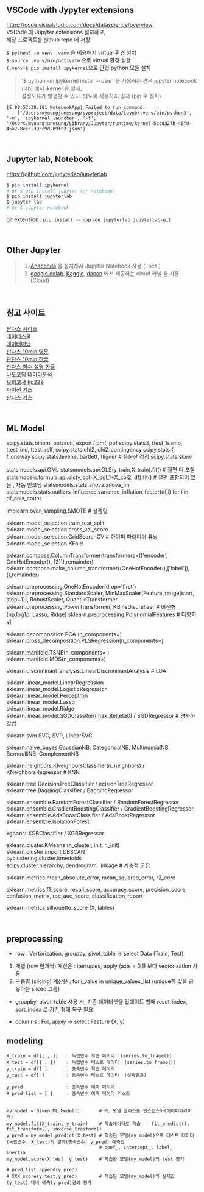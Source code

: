 ## VSCode with Jypyter extensions
https://code.visualstudio.com/docs/datascience/overview  
VSCode 에 Jupyter extensions 설치하고,  
해당 프로젝트를 github repo 에 저장  

```$ python3 -m venv .venv``` 을 이용해서 virtual 환경 설치   
```$ source .venv/bin/activate``` 으로 virtual 환경 실행   
```(.venv)$ pip install ipykernel```으로 관련 python 모듈 설치  

> '$ python -m ipykernel install --user' 을 사용하는 경우 jupyter notebook (lab) 에서 ikernel 을.할때,  
설정오류가 발생할 수 있다. 되도록 사용하지 말자 (pip 로 설치)

```
[E 08:57:38.101 NotebookApp] Failed to run command:
    ['/Users/myoungjunesung/pyproject/data/ipynb/.venv/bin/python3', '-m', 'ipykernel_launcher', '-f', '/Users/myoungjunesung/Library/Jupyter/runtime/kernel-5cc8a27b-46fd-45a7-8eee-395c9d2b9f92.json']
```
</br>

## Jupyter lab, Notebook
https://github.com/jupyterlab/jupyterlab
```bash
$ pip install ipykernel
# or $ pip install jupyter (or notebook)
$ pip install jupyterlab
$ jupyter lab  
# or $ jupyter notebook 
```
git extension : ```pip install --upgrade jupyterlab jupyterlab-git```

</br>

## Other Jupyter 
> 1. [Anaconda](https://www.anaconda.com/) 을 설치해서 Jupyter Notebook 사용  (Local)  
> 2. [google colab](https://colab.research.google.com), [Kaggle](https://www.kaggle.com), [dacon](https://dacon.io/) 에서 제공하는 cloud 커널 을 사용  (Cloud)  

</br>

## 참고 사이트

[판다스 시리즈](https://passwd.tistory.com/entry/Python-Pandas-Series-1)  
[데이터스쿨](https://datascienceschool.net/intro.html)  
[데이터매님](https://www.datamanim.com/dataset/99_pandas/pandasMain.html)  
[판다스 10min 영문](https://pandas.pydata.org/docs/user_guide/10min.html#)  
[판단스 10min 한글](https://dandyrilla.github.io/2017-08-12/pandas-10min/)  
[판다스 함수 설명 한글](https://runebook.dev/ko/docs/pandas/-index-#DataFrame)  
[나도코딩 데이터분석](https://nadocoding.tistory.com/90)   
[모의고사 tjd229](http://tjd229.tistory.com/category/Computer%20Science/Data%20Science)  
[파이선 기초](https://wikidocs.net/book/1553)  
[판다스 기초](https://wikidocs.net/book/7188)  

</br>

## ML Model

scipy.stats.binom, poisson, expon / pmf, ppf 
scipy.stats.t, ttest_1samp, ttest_ind, ttest_relf, 
scipy.stats.chi2, chi2_contingency
scipy.stats.f, f_oneway
scipy.stats.levene, bartlett, fligner              # 등분산 검정
scipy.stats.skew

statsmodels.api.GML
statsmodels.api.OLS(y_train,X_train).fit()                    # 절편 미 포함  
statsmodels.formula.api.ols(y_col~X_col_1+X_col2, df).fit()   # 절편 포함되어 있음 , 자동 인코딩
statsmodels.stats.anova.anova_lm
statsmodels.stats.outliers_influence.variance_inflation_factor(df,i) for i in df_cols_count

imblearn.over_sampling.SMOTE               # 샘플링

sklearn.model_selection.train_test_split  
sklearn.model_selection.cross_val_score 
sklearn.model_selection.GridSearchCV       # 하이퍼 파라미터 튜닝
sklearn.model_selection.KFold  

sklearn.compose.ColumnTransformer(transformers=(['encoder', OneHotEncoder(), [2]]),remainder)  
sklearn.compose.make_column_transformer((OneHotEncoder(),['label']),(),remainder)

sklearn.preprocessing.OneHotEncoder(drop='first')   
sklearn.preprocessing.StandardScaler, MinMaxScaler(Feature_range(start, stop+1)), RobustScaler, QuantileTransformer  
sklearn.preprocessing.PowerTransformer, KBinsDiscretizer  # 비선형 (np.log1p, Lasso, Ridge)
sklearn.preprocessing.PolynomialFeatures   # 다항회귀 

sklearn.decomposition.PCA (n_components=)
sklearn.cross_decomposition.PLSRegression(n_components=)

sklearn.manifold.TSNE(n_components= )
sklearn.manifold.MDS(n_components=)  

sklearn.discriminant_analysis.LinearDiscriminantAnalysis     # LDA

sklearn.linear_model.LinearRegression   
sklearn.linear_model.LogisticRegression  
sklearn.linear_model.Perceptron  
sklearn.linear_model.Lasso  
sklearn.linear_model.Ridge  
sklearn.linear_model.SGDClassifier(max_iter,eta0)  / SGDRegressor      # 경사하강법   

sklearn.svm.SVC, SVR, LinearSVC    

sklearn.naive_bayes.GaussianNB, CategoricalNB, MultinomialNB, BernoulliNB, ComplementNB  

sklearn.neighbors.KNeighborsClassifier(n_neighbors) / KNeighborsRegressor   # KNN    

sklearn.tree.DecisionTreeClassifier / ecisionTreeRegressor   
sklearn.tree.BaggingClassifier / BaggingRegressor   

sklearn.ensemble.RandomForestClassifier / RandomForestRegressor   
sklearn.ensemble.GradientBoostingClassifier / GradientBoostingRegressor  
sklearn.ensemble.AdaBoostClassifier / AdaBoostRegressor  
sklearn.ensemble.IsolationForest  

xgboost.XGBClassifier / XGBRegressor

sklearn.cluster.KMeans (n_cluster, init, n_init)   
sklearn.cluster import DBSCAN  
pyclustering.cluster.kmedoids  
scipy.cluster.hierarchy, dendrogram, linkage       # 계층적 군집  

sklearn.metrics.mean_absolute_error, mean_squared_error, r2_core   

sklearn.metrics.f1_score, recall_score, accuracy_score, precision_score, confusion_matrix, roc_auc_score, classification_report  

sklearn.metrics.silhouette_score (X, lables)   

</br>

## preprocessing 

- row : Vertorization, groupby, pivot_table -> select Data (Train, Test)   
1. 개별 (row 한개씩) 계산은 : itertuples, apply (axis = 0,1) 보다 vectorization 사용  
2. 구룹별 (slicing) 계산은 : for i_value in unique_values_list (unique한 값을 공유하는 sliced 그룹)   
* groupby, pivot_table 사용 시, 기존 데이터셋을 업데이트 할때 reset_index, sort_index 로 기존 형태 복구 필요  

- columns : For, apply -> select Feature (X, y)  

## modeling
```
X_train = df[[ , ]]   : 독립변수 학습 데이터  (series.to_frame())
X_test = df[[ , ]]    : 독립변수 테스트 데이터  (series.to_frame())
y_train = df[ ]       : 종속변수 학습 데이터  
y_test = df[ ]        : 종속변수 테스트 데이터  (실제결과)

y_pred                : 종속변수 예측 데이터  
# pred_list = [ ]     : 종속변수 예측 데이터 리스트  


my_model = Given_ML_Model()       # ML 모델 클래스를 인스턴스화(하이퍼파라미터) 
my_model.fit(X_train, y_train)    # 학습데이터로 학습  - fit_predict(), fit_transform(), inverse_trasform()  
y_pred = my_model.predict(X_test) # 학습된 모델(my_model)으로 테스트 데이터 (독립변수, X_test)의 결과(종속변수, y_pred) 예측값  
                                  # coef_, intercept_, label_, inertia_  
my_model.score(X_test, y_test)    # 학습된 모델(my_model)의 test 평가  

# pred_list.append(y_pred)  
# XXX_score(y_test,y_pred)        # 학습된 모델(my_model)의 실제값 (y_test) 대비 예측(y_pred)결과 평가

```


